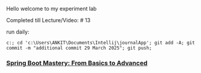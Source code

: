 Hello welcome to my experiment lab


Completed till Lecture/Video:  # 13
  
run daily:
```
c:; cd 'c:\Users\ANKIT\Documents\Intellij\journalApp'; git add -A; git commit -m "additional commit 29 March 2025"; git push;
```

### [Spring Boot Mastery: From Basics to Advanced](https://www.youtube.com/playlist?list=PLA3GkZPtsafacdBLdd3p1DyRd5FGfr3Ue)
<!-- 
git init
git add .
git commit -m "march 2025"
git branch -M main
git remote add origin https://github.com/ankitT20/journalApp.git
git push -u origin main
 -->
